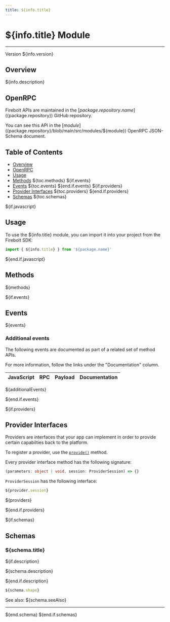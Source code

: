 ```yaml
---
title: ${info.title}
---
```


# ${info.title} Module
---
Version ${info.version}

## Overview
 ${info.description}

## OpenRPC
Firebolt APIs are maintained in the [${package.repository.name}](${package.repository}) GitHub repository.

You can see this API in the [${module}](${package.repository}/blob/main/src/modules/${module}) OpenRPC JSON-Schema document. 

## Table of Contents
 - [Overview](#overview)
 - [OpenRPC](#openrpc)
 - [Usage](#usage)
 - [Methods](#methods)
${toc.methods}
${if.events}
 - [Events](#events)
${toc.events}
${end.if.events}
${if.providers}
 - [Provider Interfaces](#provider-interfaces)
${toc.providers}
${end.if.providers}
 - [Schemas](#schemas)
${toc.schemas}

<span></span>

${if.javascript}
## Usage
To use the ${info.title} module, you can import it into your project from the Firebolt SDK:

```javascript
import { ${info.title} } from '${package.name}'
```
${end.if.javascript}


## Methods
${methods}

${if.events}

## Events

${events}

### Additional events
The following events are documented as part of a related set of method APIs.

For more information, follow the links under the "Documentation" column.

| JavaScript | RPC | Payload | Documentation |
|-------|---------|----------|-------------|
${additionalEvents}

${end.if.events}

${if.providers}

## Provider Interfaces
Providers are interfaces that your app can implement in order to provide certain capabilties back to the platform.

To register a provider, use the [`provide()`](#provide) method.

Every provider interface method has the following signature:

```typescript
(parameters: object | void, session: ProviderSession) => {}
```

`ProviderSession` has the following interface:

```typescript
${provider.session}
```

${providers}

${end.if.providers}

${if.schemas}

## Schemas

### ${schema.title}

${if.description}

${schema.description}

${end.if.description}
```typescript
${schema.shape}
```

See also: ${schema.seeAlso}

---
${end.schema}
${end.if.schemas}